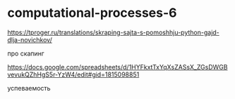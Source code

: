 # computational-processes-6


https://tproger.ru/translations/skraping-sajta-s-pomoshhju-python-gajd-dlja-novichkov/


про скапинг


https://docs.google.com/spreadsheets/d/1HYFkxtTxYqXsZASsX_ZGsDWGBvevukQZhHgS5r-YzW4/edit#gid=1815098851

успеваемость

